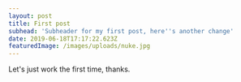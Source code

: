 ```yaml
---
layout: post
title: First post
subhead: 'Subheader for my first post, here''s another change'
date: 2019-06-18T17:17:22.623Z
featuredImage: /images/uploads/nuke.jpg
---
```

Let's just work the first time, thanks.
